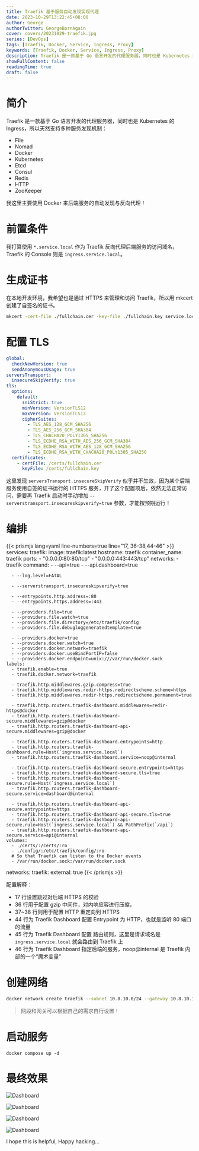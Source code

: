 ```yaml
---
title: Traefik 基于服务自动发现实现代理
date: 2023-10-29T13:22:45+08:00
author: George
authorTwitter: GeorgeBornAgain
cover: covers/20231029-traefik.jpg
series: [DevOps]
tags: [Traefik, Docker, Service, Ingress, Proxy]
keywords: [Traefik, Docker, Service, Ingress, Proxy]
description: Traefik 是一款基于 Go 语言开发的代理服务器，同时也是 Kubernetes 的 Ingress，所以天然支持多种服务发现机制
showFullContent: false
readingTime: true
draft: false
---
```


# 简介

Traefik 是一款基于 Go 语言开发的代理服务器，同时也是 Kubernetes 的 Ingress，所以天然支持多种服务发现机制：

* File
* Nomad
* Docker
* Kubernetes
* Etcd
* Consul
* Redis
* HTTP
* ZooKeeper

我这里主要使用 Docker 来后端服务的自动发现与反向代理！

# 前置条件

我打算使用 `*.service.local` 作为 Traefik 反向代理后端服务的访问域名，Traefik 的 Console 则是 `ingress.service.local`。

# 生成证书

在本地开发环境，我希望也是通过 HTTPS 来管理和访问 Traefik，所以用 mkcert 创建了自签名的证书。

```bash
mkcert -cert-file ./fullchain.cer -key-file ./fullchain.key service.local "*.service.local"
```

# 配置 TLS

```yaml
global:
  checkNewVersion: true
  sendAnonymousUsage: true
serversTransport:
  insecureSkipVerify: true
tls:
  options:
    default:
      sniStrict: true
      minVersion: VersionTLS12
      maxVersion: VersionTLS13
      cipherSuites:
        - TLS_AES_128_GCM_SHA256
        - TLS_AES_256_GCM_SHA384
        - TLS_CHACHA20_POLY1305_SHA256
        - TLS_ECDHE_RSA_WITH_AES_256_GCM_SHA384
        - TLS_ECDHE_RSA_WITH_AES_128_GCM_SHA256
        - TLS_ECDHE_RSA_WITH_CHACHA20_POLY1305_SHA256
  certificates:
    - certFile: /certs/fullchain.cer
      keyFile: /certs/fullchain.key
```

这里发现 `serversTransport.insecureSkipVerify` 似乎并不生效，因为某个后端服务使用自签的证书运行的 HTTPS 服务，开了这个配置项后，依然无法正常访问，需要再 Traefik 启动时手动增加 `--serverstransport.insecureskipverify=true` 参数，才能按预期运行！

# 编排

{{< prismjs lang=yaml line-numbers=true line="17, 36-38,44-46" >}}
services:
  traefik:
    image: traefik:latest
    hostname: traefik
    container_name: traefik
    ports:
      - "0.0.0.0:80:80/tcp"
      - "0.0.0.0:443:443/tcp"
    networks:
     - traefik
    command: 
      - --api=true
      - --api.dashboard=true

      - --log.level=FATAL

      - --serverstransport.insecureskipverify=true

      - --entrypoints.http.address=:80
      - --entrypoints.https.address=:443

      - --providers.file=true
      - --providers.file.watch=true
      - --providers.file.directory=/etc/traefik/config
      - --providers.file.debugloggeneratedtemplate=true

      - --providers.docker=true
      - --providers.docker.watch=true
      - --providers.docker.network=traefik
      - --providers.docker.useBindPortIP=false
      - --providers.docker.endpoint=unix:///var/run/docker.sock
    labels:
      - traefik.enable=true
      - traefik.docker.network=traefik

      - traefik.http.middlewares.gzip.compress=true
      - traefik.http.middlewares.redir-https.redirectscheme.scheme=https
      - traefik.http.middlewares.redir-https.redirectscheme.permanent=true

      - traefik.http.routers.traefik-dashboard.middlewares=redir-https@docker
      - traefik.http.routers.traefik-dashboard-secure.middlewares=gzip@docker
      - traefik.http.routers.traefik-dashboard-api-secure.middlewares=gzip@docker

      - traefik.http.routers.traefik-dashboard.entrypoints=http
      - traefik.http.routers.traefik-dashboard.rule=Host(`ingress.service.local`)
      - traefik.http.routers.traefik-dashboard.service=noop@internal

      - traefik.http.routers.traefik-dashboard-secure.entrypoints=https
      - traefik.http.routers.traefik-dashboard-secure.tls=true
      - traefik.http.routers.traefik-dashboard-secure.rule=Host(`ingress.service.local`)
      - traefik.http.routers.traefik-dashboard-secure.service=dashboard@internal

      - traefik.http.routers.traefik-dashboard-api-secure.entrypoints=https
      - traefik.http.routers.traefik-dashboard-api-secure.tls=true
      - traefik.http.routers.traefik-dashboard-api-secure.rule=Host(`ingress.service.local`) && PathPrefix(`/api`)
      - traefik.http.routers.traefik-dashboard-api-secure.service=api@internal
    volumes:
      - ./certs/:/certs/:ro
      - ./config/:/etc/traefik/config/:ro
      # So that Traefik can listen to the Docker events
      - /var/run/docker.sock:/var/run/docker.sock

networks:
  traefik:
    external: true
{{< /prismjs >}}

配置解释：

* 17 行设置跳过对后端 HTTPS 的校验
* 36 行用于配置 gzip 中间件，对内响应容进行压缩，
* 37~38 行则用于配置 HTTP 重定向到 HTTPS
* 44 行为 Traefik Dashboard 配置 Entrypoint 为 HTTP，也就是监听 80 端口的流量
* 45 行为 Traefik Dashboard 配置 路由规则，这里是请求域名是 `ingress.service.local` 就会路由到 Traefik 上
* 46 行为 Traefik Dashboard 指定后端的服务，noop@internal 是 Traefik 内部的一个“魔术变量”

# 创建网络

```bash
docker network create traefik --subnet 10.8.10.0/24 --gateway 10.8.10.1
```

> 网段和网关可以根据自己的需求自行设置！

# 启动服务

```
docker compose up -d
```

# 最终效果

![Dashboard](/article/20231029-traefik-dashboard-01.png)

![Dashboard](/article/20231029-traefik-dashboard-02.png)

![Dashboard](/article/20231029-traefik-dashboard-03.png)

![Dashboard](/article/20231029-traefik-dashboard-04.png)


I hope this is helpful, Happy hacking...